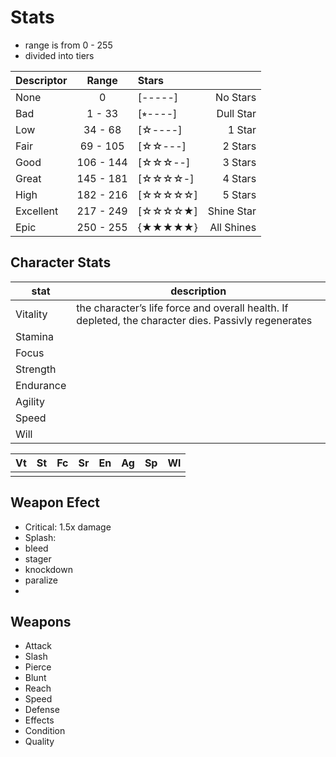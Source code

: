 # Stats
- range is from 0 - 255
- divided into tiers


|Descriptor | Range     | Stars      |           |
|:----------|:---------:|:-----------|----------:|
| None      | 0         | [-----]    |No Stars   |
| Bad       | 1 - 33    | [⭒----]    |Dull Star  |
| Low       | 34 - 68   | [☆----]    |1 Star    |
| Fair      | 69 - 105  | [☆☆---]   |2 Stars    |
| Good      | 106 - 144 | [☆☆☆--]   |3 Stars   |
| Great     | 145 - 181 | [☆☆☆☆-]   |4 Stars   |
| High      | 182 - 216 | [☆☆☆☆☆]  |5 Stars   |
| Excellent | 217 - 249 | [☆☆☆☆★]  |Shine Star|
| Epic      | 250 - 255 | {★★★★★}  |All Shines|

## Character Stats

| stat | description |
|---|---|
|Vitality| the character’s life force and overall health. If depleted, the character dies. Passivly regenerates|
|Stamina| |
|Focus| |
|Strength| |
| Endurance| |
| Agility| |
| Speed| |
| Will | |

|Vt | St| Fc| Sr| En| Ag| Sp| Wl|
|---|---|---|---|---|---|---|---|
|   |   |   |   |   |   |   |   |



## Weapon Efect
- Critical: 1.5x damage 
- Splash: 
- bleed
- stager
- knockdown
- paralize
- 

## Weapons
- Attack
- Slash
- Pierce
- Blunt
- Reach
- Speed
- Defense
- Effects
- Condition
- Quality
